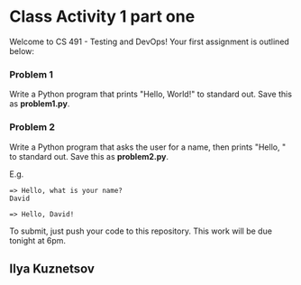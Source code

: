 # Class Activity 1 part one

Welcome to CS 491 - Testing and DevOps! Your first assignment is outlined below:

### Problem 1

Write a Python program that prints "Hello, World!" to standard out. Save this as **problem1.py**.

### Problem 2

Write a Python program that asks the user for a name, then prints "Hello, <name>" to standard out. Save this as **problem2.py**.

E.g.

```
=> Hello, what is your name?
David

=> Hello, David!
```

To submit, just push your code to this repository. This work will be due tonight at 6pm.

## Ilya Kuznetsov

